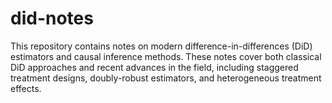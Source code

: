 # did-notes

This repository contains notes on modern difference-in-differences (DiD) estimators and causal inference methods. These notes cover both classical DiD approaches and recent advances in the field, including staggered treatment designs, doubly-robust estimators, and heterogeneous treatment effects.
